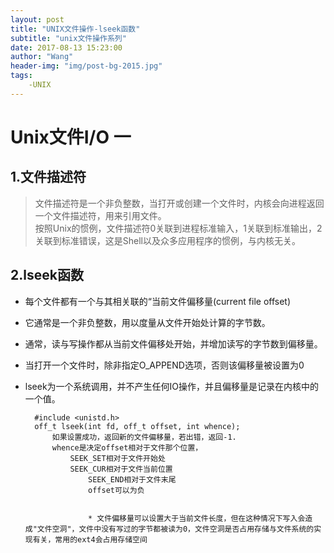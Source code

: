 ```yaml
---
layout: post
title: "UNIX文件操作-lseek函数"
subtitle: "unix文件操作系列"
date: 2017-08-13 15:23:00
author: "Wang"
header-img: "img/post-bg-2015.jpg"
tags:
	-UNIX
---
```




# Unix文件I/O 一

## 1.文件描述符  

>文件描述符是一个非负整数，当打开或创建一个文件时，内核会向进程返回一个文件描述符，用来引用文件。  
>按照Unix的惯例，文件描述符0关联到进程标准输入，1关联到标准输出，2关联到标准错误，这是Shell以及众多应用程序的惯例，与内核无关。  

## 2.lseek函数
  
  * 每个文件都有一个与其相关联的“当前文件偏移量(current file offset)  
  * 它通常是一个非负整数，用以度量从文件开始处计算的字节数。  
  * 通常，读与写操作都从当前文件偏移处开始，并增加读写的字节数到偏移量。  
  * 当打开一个文件时，除非指定O_APPEND选项，否则该偏移量被设置为0
  * lseek为一个系统调用，并不产生任何IO操作，并且偏移量是记录在内核中的一个值。



      
          #include <unistd.h>
	      off_t lseek(int fd, off_t offset, int whence);
	          如果设置成功，返回新的文件偏移量，若出错，返回-1.
		      whence是决定offset相对于文件那个位置，
		          SEEK_SET相对于文件开始处
			      SEEK_CUR相对于文件当前位置
			          SEEK_END相对于文件末尾
				      offset可以为负

				          
					  * 文件偏移量可以设置大于当前文件长度，但在这种情况下写入会造成"文件空洞"，文件中没有写过的字节都被读为0，文件空洞是否占用存储与文件系统的实现有关，常用的ext4会占用存储空间
